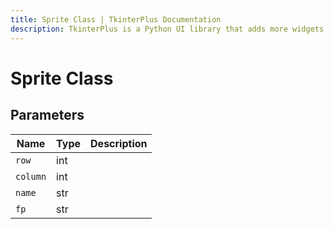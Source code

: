 ```yaml
---
title: Sprite Class | TkinterPlus Documentation
description: TkinterPlus is a Python UI library that adds more widgets to Tkinter
---
```


# Sprite Class

## Parameters

| Name     | Type | Description |
| -------- | ---- | ----------- |
| `row`    | int  |             |
| `column` | int  |             |
| `name`   | str  |             |
| `fp`     | str  |             |
